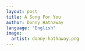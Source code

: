 ```yaml
---
layout: post
title: A Song For You
author: Donny Hathaway
language: "English"
image:
  artist: donny-hathaway.png
---
```

